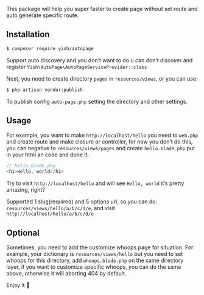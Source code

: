 
This package will help you super faster to create page without set route and auto generate specific route.

## Installation
``` bash
$ composer require yish/autopage
```

Support auto discovery and you don’t want to do u can don’t discover and register `Yish\AutoPage\AutoPageServiceProvider::class`

Next, you need to create directory `pages` in `resources/views`, or you can use:

``` bash
$ php artisan vendor:publish
```

To publish config `auto-page.php` setting the directory and other settings.

## Usage
For example, you want to make `http://localhost/hello` you need to `web.php` and create route and make closure or controller, for now you don’t do this, you can negative to `resources/views/pages` and create `hello.blade.php` put in your html an code and done it.

``` php
// hello.blade.php
<h1>Hello, world</h1>
```

Try to visit `http://localhost/hello` and will see `Hello, world` it’s pretty amazing, right?

Supported 1 slug(required) and 5 options uri, so you can do: `resources/views/hello/a/b/c/d/e`, and visit `http://localhost/hello/a/b/c/d/e`

## Optional
Sometimes, you need to add the customize whoops page for situation.
For example, your dictionary is `resources/views/hello` but you need to set whoops for this directory, add `whoops.blade.php` on the same directory layer, if you want to customize specific whoops, you can do the same above, otherwise it will aborting 404 by default.

Enjoy it 🎉